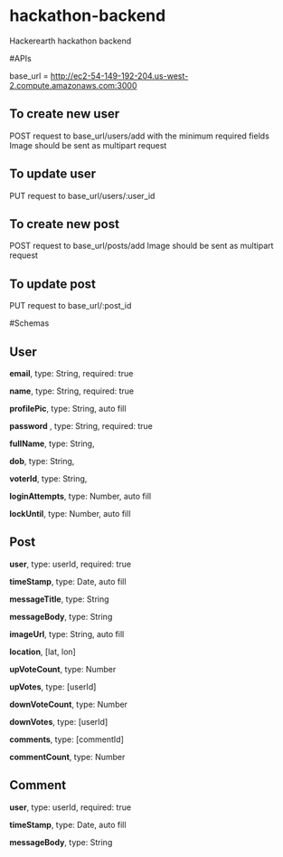 # hackathon-backend
Hackerearth hackathon backend

#APIs

base_url = http://ec2-54-149-192-204.us-west-2.compute.amazonaws.com:3000

## To create new user
POST request to base_url/users/add with the minimum required fields
Image should be sent as multipart request

## To update user
PUT request to base_url/users/:user_id

## To create new post
POST request to base_url/posts/add
Image should be sent as multipart request

## To update post
PUT request to base_url/:post_id

#Schemas

## User
**email**,          type: String, required: true

**name**,           type: String, required: true

**profilePic**,     type: String, auto fill

**password** ,      type: String, required: true

**fullName**,       type: String,

**dob**,            type: String,

**voterId**,        type: String,

**loginAttempts**,  type: Number, auto fill

**lockUntil**,      type: Number, auto fill

## Post
**user**,           type: userId, required: true

**timeStamp**,      type: Date,   auto fill

**messageTitle**,   type: String

**messageBody**,    type: String

**imageUrl**,       type: String, auto fill

**location**,       [lat, lon]

**upVoteCount**,    type: Number

**upVotes**,        type: [userId]

**downVoteCount**,  type: Number

**downVotes**,      type: [userId]

**comments**,       type: [commentId]

**commentCount**,   type: Number

## Comment

**user**,           type: userId, required: true

**timeStamp**,      type: Date, auto fill

**messageBody**,     type: String

